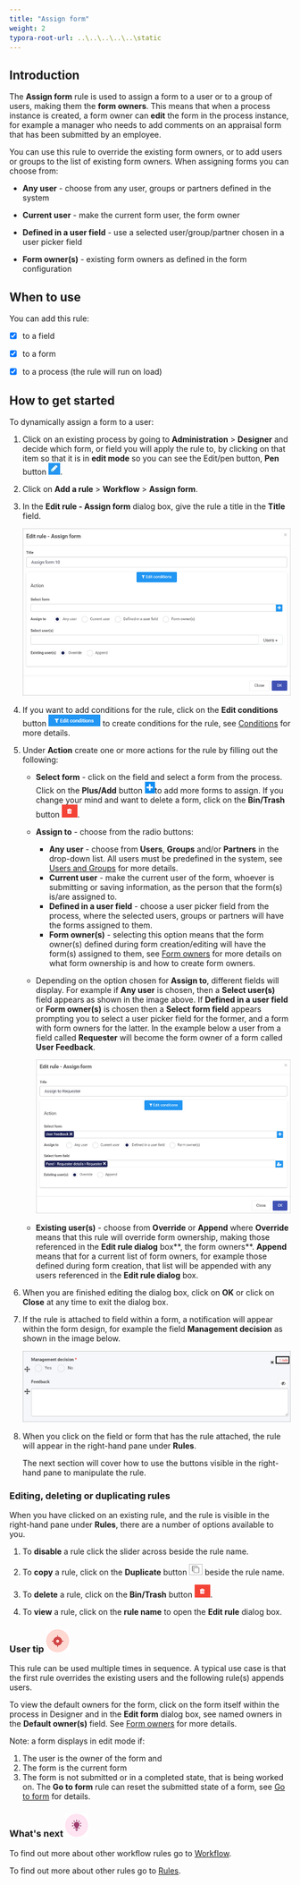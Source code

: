 ```yaml
---
title: "Assign form"
weight: 2
typora-root-url: ..\..\..\..\..\static
---
```


## Introduction ##

The **Assign form** rule is used to assign a form to a user or to a group of users, making them the **form owners**.  This means that when a process instance is created, a form owner can **edit** the form in the process instance, for example a manager who needs to add comments on an appraisal form that has been submitted by an employee. 

You can use this rule to override the existing form owners, or to add users or groups to the list of existing form owners. When assigning forms you can choose from:

- **Any user** - choose from any user, groups or partners defined in the system

- **Current user** - make the current form user, the form owner

- **Defined in a user field** - use a selected user/group/partner chosen in a user picker field

- **Form owner(s)** - existing form owners as defined in the form configuration

  

## When to use 
You can add this rule:
- [x] to a field
- [x] to a form
- [x] to a process (the rule will run on load)



## How to get started

To dynamically assign a form to a user:

1. Click on an existing process by going to **Administration** > **Designer** and decide which form, or field you will apply the rule to, by clicking on that item so that it is in **edit mode** so you can see the Edit/pen button,  **Pen** button ![Pen button](/images/penicon.png).

2. Click on **Add a rule** > **Workflow** > **Assign form**. 

3. In the **Edit rule - Assign form** dialog box, give the rule a title in the **Title** field.

   ![Edit rule - Assign form dialog box](/images/assign-rule.jpg)

   

4. If you want to add conditions for the rule, click on the **Edit conditions** button ![Edit conditions button](/images/editconditions.png) to create conditions for the rule, see [Conditions](/docs/platform/rules/general/add-conditions/) for more details.

5. Under **Action** create one or more actions for the rule by filling out the following:

   - **Select form** - click on the field and select a form from the process. Click on the **Plus/Add** button ![Add/Plus button](/images/add-plus-action.jpg)to add more forms to assign. If you change your mind and want to delete a form, click on the **Bin/Trash** button ![Bin/Trash button](/images/bin.png).

   - **Assign to** - choose from the radio buttons:
     - **Any user** - choose from **Users**, **Groups** and/or **Partners** in the drop-down list. All users must be predefined in the system, see [Users and Groups](/docs/platform/administration/users/) for more details. 
     - **Current user** - make the current user of the form, whoever is submitting or saving information, as the person that the form(s) is/are assigned to.
     - **Defined in a user field** - choose a user picker field from the process, where the selected users, groups or partners will have the forms assigned to them. 
     - **Form owner(s)** - selecting this option means that the form owner(s) defined during form creation/editing will have the form(s) assigned to them, see [Form owners](/docs/platform/application-designer/forms/form-owners/) for more details on what form ownership is and how to create form owners.
     
   - Depending on the option chosen for **Assign to**, different fields will display. For example if **Any user** is chosen, then a **Select user(s)** field appears as shown in the image above. If **Defined in a user field** or **Form owner(s)** is chosen then a **Select form field** appears prompting you to select a user picker field for the former, and a form with form owners for the latter. In the example below a user from a field called **Requester** will become the form owner of a form called **User Feedback**.

     ![Select form field](/images/assign-form-select-field.jpg) 

   - **Existing user(s)** - choose from **Override** or **Append** where **Override** means that this rule will override form ownership, making those referenced in the **Edit rule dialog** box**, the form owners**. **Append** means that for a current list of form owners, for example those defined during form creation, that list will be appended with any users referenced in the **Edit rule dialog** box. 

9. When you are finished editing the dialog box, click on **OK** or click on **Close** at any time to exit the dialog box.

10. If the rule is attached to field within a form, a notification will appear within the form design, for example the field **Management decision** as shown in the image below.

    ![Rule on a form field](/images/rule-in-form-example.jpg)

11. When you click on the field or form that has the rule attached, the rule will appear in the right-hand pane under **Rules**. 

    The next section will cover how to use the buttons visible in the right-hand pane to manipulate the rule.



### Editing, deleting or duplicating rules

When you have clicked on an existing rule, and the rule is visible in the right-hand pane under **Rules**, there are a number of options available to you.

1. To **disable** a rule click the slider across beside the rule name. 

2. To **copy** a rule, click on the **Duplicate** button ![Duplicate button](/images/duplicate-button.jpg) beside the rule name. 

3. To **delete** a rule, click on the **Bin/Trash** button ![Bin/Trash button](/images/bin.png).

4. To **view** a rule, click on the **rule name** to open the **Edit rule** dialog box.



### User tip ![Target icon](/images/05.png) ###

This rule can be used multiple times in sequence. A typical use case is that the first rule overrides the existing users and the following rule(s) appends users. 

To view the default owners for the form, click on the form itself within the process in Designer and in the **Edit form** dialog box,  see named owners in the **Default owner(s)** field. See [Form owners](/docs/platform/application-designer/forms/form-owners/) for more details.

Note: a form displays in edit mode if:

1) The user is the owner of the form and
2) The form is the current form 
3) The form is not submitted or in a completed state, that is being worked on. The **Go to form** rule can reset the submitted state of a form, see [Go to form](/docs/platform/rules/workflow/go-to-form/) for details. 



### What's next  ![Idea icon](/images/18.png) ###

To find out more about other workflow rules go to [Workflow](/docs/platform/rules/workflow/).

To find out more about other rules go to [Rules](/docs/platform/rules/).















